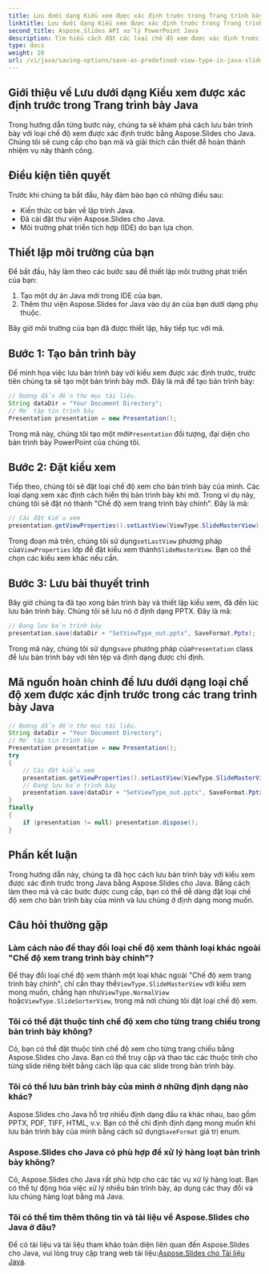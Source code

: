 ```yaml
---
title: Lưu dưới dạng Kiểu xem được xác định trước trong Trang trình bày Java
linktitle: Lưu dưới dạng Kiểu xem được xác định trước trong Trang trình bày Java
second_title: Aspose.Slides API xử lý PowerPoint Java
description: Tìm hiểu cách đặt các loại chế độ xem được xác định trước trong Java Slides bằng Aspose.Slides for Java. Hướng dẫn từng bước với các ví dụ về mã và Câu hỏi thường gặp.
type: docs
weight: 10
url: /vi/java/saving-options/save-as-predefined-view-type-in-java-slides/
---
```


## Giới thiệu về Lưu dưới dạng Kiểu xem được xác định trước trong Trang trình bày Java

Trong hướng dẫn từng bước này, chúng ta sẽ khám phá cách lưu bản trình bày với loại chế độ xem được xác định trước bằng Aspose.Slides cho Java. Chúng tôi sẽ cung cấp cho bạn mã và giải thích cần thiết để hoàn thành nhiệm vụ này thành công.

## Điều kiện tiên quyết

Trước khi chúng ta bắt đầu, hãy đảm bảo bạn có những điều sau:

- Kiến thức cơ bản về lập trình Java.
- Đã cài đặt thư viện Aspose.Slides cho Java.
- Môi trường phát triển tích hợp (IDE) do bạn lựa chọn.

## Thiết lập môi trường của bạn

Để bắt đầu, hãy làm theo các bước sau để thiết lập môi trường phát triển của bạn:

1. Tạo một dự án Java mới trong IDE của bạn.
2. Thêm thư viện Aspose.Slides for Java vào dự án của bạn dưới dạng phụ thuộc.

Bây giờ môi trường của bạn đã được thiết lập, hãy tiếp tục với mã.

## Bước 1: Tạo bản trình bày

Để minh họa việc lưu bản trình bày với kiểu xem được xác định trước, trước tiên chúng ta sẽ tạo một bản trình bày mới. Đây là mã để tạo bản trình bày:

```java
// Đường dẫn đến thư mục tài liệu.
String dataDir = "Your Document Directory";
// Mở tập tin trình bày
Presentation presentation = new Presentation();
```

 Trong mã này, chúng tôi tạo một mới`Presentation` đối tượng, đại diện cho bản trình bày PowerPoint của chúng tôi.

## Bước 2: Đặt kiểu xem

Tiếp theo, chúng tôi sẽ đặt loại chế độ xem cho bản trình bày của mình. Các loại dạng xem xác định cách hiển thị bản trình bày khi mở. Trong ví dụ này, chúng tôi sẽ đặt nó thành "Chế độ xem trang trình bày chính". Đây là mã:

```java
// Cài đặt kiểu xem
presentation.getViewProperties().setLastView(ViewType.SlideMasterView);
```

 Trong đoạn mã trên, chúng tôi sử dụng`setLastView` phương pháp của`ViewProperties` lớp để đặt kiểu xem thành`SlideMasterView`. Bạn có thể chọn các kiểu xem khác nếu cần.

## Bước 3: Lưu bài thuyết trình

Bây giờ chúng ta đã tạo xong bản trình bày và thiết lập kiểu xem, đã đến lúc lưu bản trình bày. Chúng tôi sẽ lưu nó ở định dạng PPTX. Đây là mã:

```java
// Đang lưu bản trình bày
presentation.save(dataDir + "SetViewType_out.pptx", SaveFormat.Pptx);
```

 Trong mã này, chúng tôi sử dụng`save` phương pháp của`Presentation` class để lưu bản trình bày với tên tệp và định dạng được chỉ định.

## Mã nguồn hoàn chỉnh để lưu dưới dạng loại chế độ xem được xác định trước trong các trang trình bày Java

```java
// Đường dẫn đến thư mục tài liệu.
String dataDir = "Your Document Directory";
// Mở tập tin trình bày
Presentation presentation = new Presentation();
try
{
	// Cài đặt kiểu xem
	presentation.getViewProperties().setLastView(ViewType.SlideMasterView);
	// Đang lưu bản trình bày
	presentation.save(dataDir + "SetViewType_out.pptx", SaveFormat.Pptx);
}
finally
{
	if (presentation != null) presentation.dispose();
}
```

## Phần kết luận

Trong hướng dẫn này, chúng ta đã học cách lưu bản trình bày với kiểu xem được xác định trước trong Java bằng Aspose.Slides cho Java. Bằng cách làm theo mã và các bước được cung cấp, bạn có thể dễ dàng đặt loại chế độ xem cho bản trình bày của mình và lưu chúng ở định dạng mong muốn.

## Câu hỏi thường gặp

### Làm cách nào để thay đổi loại chế độ xem thành loại khác ngoài "Chế độ xem trang trình bày chính"?

 Để thay đổi loại chế độ xem thành một loại khác ngoài "Chế độ xem trang trình bày chính", chỉ cần thay thế`ViewType.SlideMasterView` với kiểu xem mong muốn, chẳng hạn như`ViewType.NormalView` hoặc`ViewType.SlideSorterView`, trong mã nơi chúng tôi đặt loại chế độ xem.

### Tôi có thể đặt thuộc tính chế độ xem cho từng trang chiếu trong bản trình bày không?

Có, bạn có thể đặt thuộc tính chế độ xem cho từng trang chiếu bằng Aspose.Slides cho Java. Bạn có thể truy cập và thao tác các thuộc tính cho từng slide riêng biệt bằng cách lặp qua các slide trong bản trình bày.

### Tôi có thể lưu bản trình bày của mình ở những định dạng nào khác?

Aspose.Slides cho Java hỗ trợ nhiều định dạng đầu ra khác nhau, bao gồm PPTX, PDF, TIFF, HTML, v.v. Bạn có thể chỉ định định dạng mong muốn khi lưu bản trình bày của mình bằng cách sử dụng`SaveFormat` giá trị enum.

### Aspose.Slides cho Java có phù hợp để xử lý hàng loạt bản trình bày không?

Có, Aspose.Slides cho Java rất phù hợp cho các tác vụ xử lý hàng loạt. Bạn có thể tự động hóa việc xử lý nhiều bản trình bày, áp dụng các thay đổi và lưu chúng hàng loạt bằng mã Java.

### Tôi có thể tìm thêm thông tin và tài liệu về Aspose.Slides cho Java ở đâu?

 Để có tài liệu và tài liệu tham khảo toàn diện liên quan đến Aspose.Slides cho Java, vui lòng truy cập trang web tài liệu:[Aspose.Slides cho Tài liệu Java](https://reference.aspose.com/slides/java/).